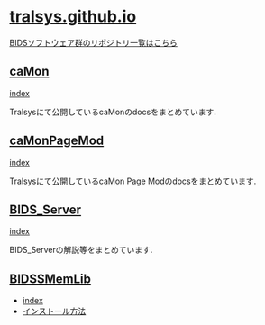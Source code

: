 # [tralsys.github.io](https://tralsys.github.io)

[BIDSソフトウェア群のリポジトリ一覧はこちら](/BIDS/index.md)

## [caMon](caMon/index.md)
[index](caMon/index.md)

Tralsysにて公開しているcaMonのdocsをまとめています.

## [caMonPageMod](caMonPageMod/index.md)
[index](caMonPageMod/index.md)

Tralsysにて公開しているcaMon Page Modのdocsをまとめています.

## [BIDS_Server](BIDS_Server/index.md)
[index](BIDS_Server/index.md)

BIDS_Serverの解説等をまとめています.

## [BIDSSMemLib](BIDSSMemLib/index.md)

- [index](BIDSSMemLib/index.md)
- [インストール方法](BIDSSMemLib/HowToInstall.md)
